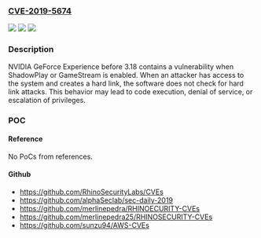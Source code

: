 ### [CVE-2019-5674](https://cve.mitre.org/cgi-bin/cvename.cgi?name=CVE-2019-5674)
![](https://img.shields.io/static/v1?label=Product&message=GeForce%20Experience&color=blue)
![](https://img.shields.io/static/v1?label=Version&message=n%2Fa&color=blue)
![](https://img.shields.io/static/v1?label=Vulnerability&message=code%20execution%2C%20denial%20of%20service%2C%20or%20escalation%20of%20privileges&color=brighgreen)

### Description

NVIDIA GeForce Experience before 3.18 contains a vulnerability when ShadowPlay or GameStream is enabled. When an attacker has access to the system and creates a hard link, the software does not check for hard link attacks. This behavior may lead to code execution, denial of service, or escalation of privileges.

### POC

#### Reference
No PoCs from references.

#### Github
- https://github.com/RhinoSecurityLabs/CVEs
- https://github.com/alphaSeclab/sec-daily-2019
- https://github.com/merlinepedra/RHINOECURITY-CVEs
- https://github.com/merlinepedra25/RHINOSECURITY-CVEs
- https://github.com/sunzu94/AWS-CVEs

